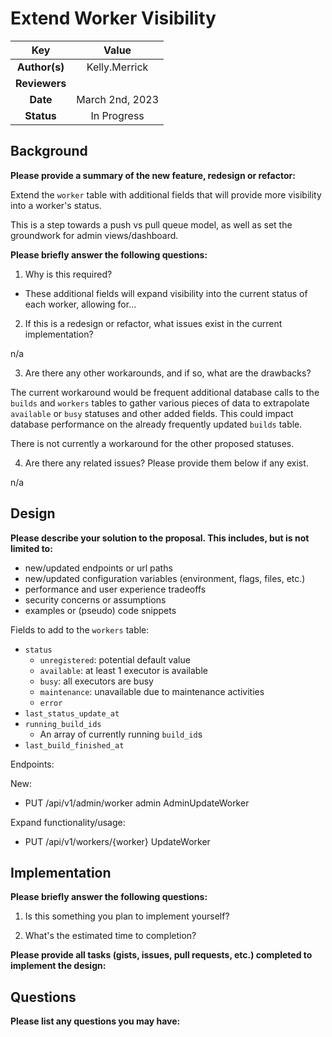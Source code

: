 # Extend Worker Visibility

<!--
The name of this markdown file should:

1. Short and contain no more then 30 characters

2. Contain the date of submission in MM-DD format

3. Clearly state what the proposal is being submitted for
-->

| Key           | Value |
| :-----------: | :-: |
| **Author(s)** | Kelly.Merrick |
| **Reviewers** |  |
| **Date**      | March 2nd, 2023 |
| **Status**    | In Progress |

<!--
If you're already working with someone, please add them to the proper author/reviewer category.

If not, please leave the reviewer category empty and someone from the Vela team will assign it to themself.

Here is a brief explanation of the different proposal statuses:

1. Reviewed: The proposal is currently under review or has been reviewed.

2. Accepted: The proposal has been accepted and is ready for implementation.

3. In Progress: An accepted proposal is being implemented by actual work.

NOTE: The design is subject to change during this phase.

4. Cancelled: While or before implementation the proposal was cancelled.

NOTE: This can happen for a multitude of reasons.

5. Complete: This feature/change is implemented.
-->

## Background

<!--
This section is intended to describe the new feature, redesign or refactor.
-->

**Please provide a summary of the new feature, redesign or refactor:**

<!--
Provide your description here.
-->

Extend the `worker` table with additional fields that will provide more visibility into a worker's status.

This is a step towards a push vs pull queue model, as well as set the groundwork for admin views/dashboard.

**Please briefly answer the following questions:**

1. Why is this required?

* These additional fields will expand visibility into the current status of each worker, allowing for...

2. If this is a redesign or refactor, what issues exist in the current implementation?

n/a

3. Are there any other workarounds, and if so, what are the drawbacks?

The current workaround would be frequent additional database calls to the `builds` and `workers` tables to gather various pieces of data to extrapolate `available` or `busy` statuses and other added fields. This could impact database performance on the already frequently updated `builds` table.

There is not currently a workaround for the other proposed statuses.

4. Are there any related issues? Please provide them below if any exist.

n/a

## Design

<!--
This section is intended to explain the solution design for the proposal.

NOTE: If there are no current plans for a solution, please leave this section blank.
-->

**Please describe your solution to the proposal. This includes, but is not limited to:**

* new/updated endpoints or url paths
* new/updated configuration variables (environment, flags, files, etc.)
* performance and user experience tradeoffs
* security concerns or assumptions
* examples or (pseudo) code snippets

Fields to add to the `workers` table:
* `status`
  * `unregistered`: potential default value
  * `available`: at least 1 executor is available
  * `busy`: all executors are busy
  * `maintenance`: unavailable due to maintenance activities
  * `error`
* `last_status_update_at`
* `running_build_ids`
  * An array of currently running `build_id`s
* `last_build_finished_at`

Endpoints:

New: 
* PUT /api/v1/admin/worker admin AdminUpdateWorker

Expand functionality/usage:
* PUT /api/v1/workers/{worker} UpdateWorker

## Implementation

<!--
This section is intended to explain how the solution will be implemented for the proposal.

NOTE: If there are no current plans for implementation, please leave this section blank.
-->

**Please briefly answer the following questions:**

1. Is this something you plan to implement yourself?

<!-- Answer here -->

2. What's the estimated time to completion?

<!-- Answer here -->

**Please provide all tasks (gists, issues, pull requests, etc.) completed to implement the design:**

<!-- Answer here -->

## Questions

**Please list any questions you may have:**

<!-- Answer here -->
